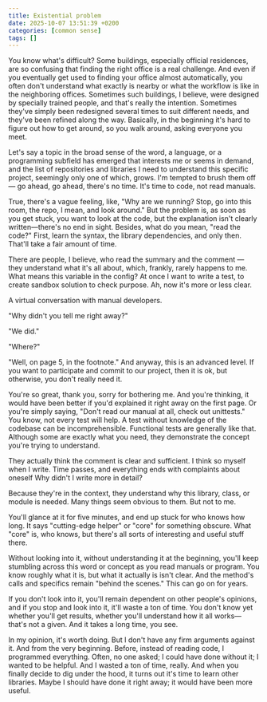 ```yaml
---
title: Existential problem
date: 2025-10-07 13:51:39 +0200
categories: [common sense]
tags: []
---
```


You know what's difficult? Some buildings, especially official residences, are so confusing that finding the right office is a real challenge. And even if you eventually get used to finding your office almost automatically, you often don't understand what exactly is nearby or what the workflow is like in the neighboring offices. Sometimes such buildings, I believe, were designed by specially trained people, and that's really the intention. Sometimes they've simply been redesigned several times to suit different needs, and they've been refined along the way. Basically, in the beginning it's hard to figure out how to get around, so you walk around, asking everyone you meet. 

Let's say a topic in the broad sense of the word, a language, or a programming subfield has emerged that interests me or seems in demand, and the list of repositories and libraries I need to understand this specific project, seemingly only one of which, grows. I'm tempted to brush them off— go ahead, go ahead, there's no time. It's time to code, not read manuals.
 
True, there's a vague feeling, like, "Why are we running? Stop, go into this room, the repo, I mean, and look around." But the problem is, as soon as you get stuck, you want to look at the code, but the explanation isn't clearly written—there's no end in sight. Besides, what do you mean, "read the code?" First, learn the syntax, the library dependencies, and only then. That'll take a fair amount of time.

There are people, I believe, who read the summary and the comment — they understand what it's all about, which, frankly, rarely happens to me. What means this variable in the config? At once I want to write a test, to create sandbox solution to check purpose. Ah, now it's more or less clear. 

A virtual conversation with manual developers.

"Why didn't you tell me right away?"

"We did."

"Where?"

"Well, on page 5, in the footnote." And anyway, this is an advanced level. If you want to participate and commit to our project, then it is ok, but otherwise, you don't really need it.

You're so great, thank you, sorry for bothering me. And you're thinking, it would have been better if you'd explained it right away on the first page. Or you're simply saying, "Don't read our manual at all, check out unittests." You know, not every test will help. A test without knowledge of the codebase can be incomprehensible. Functional tests are generally like that. Although some are exactly what you need, they demonstrate the concept you're trying to understand.

They actually think the comment is clear and sufficient. I think so myself when I write. Time passes, and everything ends with complaints about oneself Why didn't I write more in detail?

Because they're in the context, they understand why this library, class, or module is needed. Many things seem obvious to them. But not to me.

You'll glance at it for five minutes, and end up stuck for who knows how long. It says "cutting-edge helper" or "core" for something obscure. What "core" is, who knows, but there's all sorts of interesting and useful stuff there.

Without looking into it, without understanding it at the beginning, you'll keep stumbling across this word or concept as you read manuals or program. You know roughly what it is, but what it actually is isn't clear. And the method's calls and specifics remain "behind the scenes." This can go on for years.

If you don't look into it, you'll remain dependent on other people's opinions, and if you stop and look into it, it'll waste a ton of time. You don't know yet whether you'll get results, whether you'll understand how it all works—that's not a given. And it takes a long time, you see.

In my opinion, it's worth doing. But I don't have any firm arguments against it. And from the very beginning. Before, instead of reading code, I programmed everything. Often, no one asked; I could have done without it; I wanted to be helpful. And I wasted a ton of time, really. And when you finally decide to dig under the hood, it turns out it's time to learn other libraries. Maybe I should have done it right away; it would have been more useful.